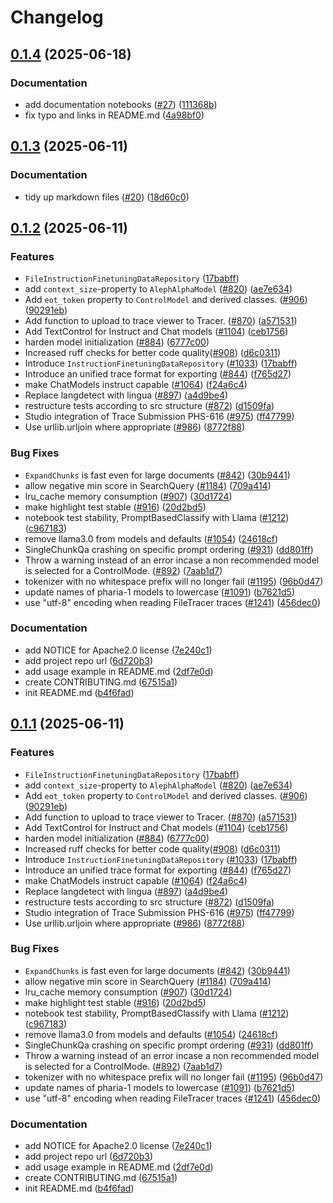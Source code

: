 # Changelog

## [0.1.4](https://github.com/Aleph-Alpha/pharia-inference-sdk/compare/v0.1.3...v0.1.4) (2025-06-18)


### Documentation

* add documentation notebooks ([#27](https://github.com/Aleph-Alpha/pharia-inference-sdk/issues/27)) ([111368b](https://github.com/Aleph-Alpha/pharia-inference-sdk/commit/111368bd4fdc1bf46b44c8078e713510f5463c66))
* fix typo and links in README.md ([4a98bf0](https://github.com/Aleph-Alpha/pharia-inference-sdk/commit/4a98bf02f202c402ce84b7bde23aa4d9ae921be6))

## [0.1.3](https://github.com/Aleph-Alpha/pharia-inference-sdk/compare/v0.1.2...v0.1.3) (2025-06-11)


### Documentation

* tidy up markdown files ([#20](https://github.com/Aleph-Alpha/pharia-inference-sdk/issues/20)) ([18d60c0](https://github.com/Aleph-Alpha/pharia-inference-sdk/commit/18d60c0cee83d0257be9b4e3bbfee2223b7a4e5a))

## [0.1.2](https://github.com/Aleph-Alpha/pharia-inference-sdk/compare/v0.1.1...v0.1.2) (2025-06-11)


### Features

* `FileInstructionFinetuningDataRepository` ([17babff](https://github.com/Aleph-Alpha/pharia-inference-sdk/commit/17babff5f08b6fdb19fa2215486374de354e3f1e))
* add `context_size`-property to `AlephAlphaModel` ([#820](https://github.com/Aleph-Alpha/pharia-inference-sdk/issues/820)) ([ae7e634](https://github.com/Aleph-Alpha/pharia-inference-sdk/commit/ae7e634189a5bbc45ec90d5815ac7ef0754d0cfb))
* Add `eot_token` property to `ControlModel` and derived classes. ([#906](https://github.com/Aleph-Alpha/pharia-inference-sdk/issues/906)) ([90291eb](https://github.com/Aleph-Alpha/pharia-inference-sdk/commit/90291ebea5aa79724c297e4ca3c3d45870f9a879))
* Add function to upload to trace viewer to Tracer. ([#870](https://github.com/Aleph-Alpha/pharia-inference-sdk/issues/870)) ([a571531](https://github.com/Aleph-Alpha/pharia-inference-sdk/commit/a571531e0f702ae136f560e111d6903d70574481))
* Add TextControl for Instruct and Chat models ([#1104](https://github.com/Aleph-Alpha/pharia-inference-sdk/issues/1104)) ([ceb1756](https://github.com/Aleph-Alpha/pharia-inference-sdk/commit/ceb1756a4dabe63b09ef891030de60e42f0ad0ec))
* harden model initialization ([#884](https://github.com/Aleph-Alpha/pharia-inference-sdk/issues/884)) ([6777c00](https://github.com/Aleph-Alpha/pharia-inference-sdk/commit/6777c00cdd8f51b8317e75d5c89823e45965eca5))
* Increased ruff checks for better code quality([#908](https://github.com/Aleph-Alpha/pharia-inference-sdk/issues/908)) ([d6c0311](https://github.com/Aleph-Alpha/pharia-inference-sdk/commit/d6c0311b08da2e3c2ae1d43cde898685b27e69cb))
* Introduce `InstructionFinetuningDataRepository` ([#1033](https://github.com/Aleph-Alpha/pharia-inference-sdk/issues/1033)) ([17babff](https://github.com/Aleph-Alpha/pharia-inference-sdk/commit/17babff5f08b6fdb19fa2215486374de354e3f1e))
* Introduce an unified trace format for exporting ([#844](https://github.com/Aleph-Alpha/pharia-inference-sdk/issues/844)) ([f765d27](https://github.com/Aleph-Alpha/pharia-inference-sdk/commit/f765d276d30986776586f80a2869af5807b1feeb))
* make ChatModels instruct capable ([#1064](https://github.com/Aleph-Alpha/pharia-inference-sdk/issues/1064)) ([f24a6c4](https://github.com/Aleph-Alpha/pharia-inference-sdk/commit/f24a6c4ece0bfd3d517489c072fa180cbe9a85fb))
* Replace langdetect with lingua ([#897](https://github.com/Aleph-Alpha/pharia-inference-sdk/issues/897)) ([a4d9be4](https://github.com/Aleph-Alpha/pharia-inference-sdk/commit/a4d9be4355d775f33f7c08fd4f46d080d06e155d))
* restructure tests according to src structure ([#872](https://github.com/Aleph-Alpha/pharia-inference-sdk/issues/872)) ([d1509fa](https://github.com/Aleph-Alpha/pharia-inference-sdk/commit/d1509faf97d91f1fb8188c16e94c3f791307e6d0))
* Studio integration of Trace Submission PHS-616 ([#975](https://github.com/Aleph-Alpha/pharia-inference-sdk/issues/975)) ([ff47799](https://github.com/Aleph-Alpha/pharia-inference-sdk/commit/ff477992aca0d04363acc975b7bdbe0089298039))
* Use urllib.urljoin where appropriate ([#986](https://github.com/Aleph-Alpha/pharia-inference-sdk/issues/986)) ([8772f88](https://github.com/Aleph-Alpha/pharia-inference-sdk/commit/8772f881e067c944faa2aca5294e1bc9a710d8cd))


### Bug Fixes

* `ExpandChunks` is fast even for large documents ([#842](https://github.com/Aleph-Alpha/pharia-inference-sdk/issues/842)) ([30b9441](https://github.com/Aleph-Alpha/pharia-inference-sdk/commit/30b9441e3d1f78a102cca78420bc30b0f00434da))
* allow negative min score in SearchQuery ([#1184](https://github.com/Aleph-Alpha/pharia-inference-sdk/issues/1184)) ([709a414](https://github.com/Aleph-Alpha/pharia-inference-sdk/commit/709a414379fea22375413ad7fde9db15cc76c726))
* lru_cache memory consumption ([#907](https://github.com/Aleph-Alpha/pharia-inference-sdk/issues/907)) ([30d1724](https://github.com/Aleph-Alpha/pharia-inference-sdk/commit/30d172429a91be1836cb87475a8bf30f4620912b))
* make highlight test stable ([#916](https://github.com/Aleph-Alpha/pharia-inference-sdk/issues/916)) ([20d2bd5](https://github.com/Aleph-Alpha/pharia-inference-sdk/commit/20d2bd5942266ba643b3417aadfd483aaefec63e))
* notebook test stability, PromptBasedClassify with Llama ([#1212](https://github.com/Aleph-Alpha/pharia-inference-sdk/issues/1212)) ([c967183](https://github.com/Aleph-Alpha/pharia-inference-sdk/commit/c96718366ee35f317d57675c395381cb1f586c26))
* remove llama3.0 from models and defaults ([#1054](https://github.com/Aleph-Alpha/pharia-inference-sdk/issues/1054)) ([24618cf](https://github.com/Aleph-Alpha/pharia-inference-sdk/commit/24618cfe1c2afa19bfe07e3477d822b436eb8636))
* SingleChunkQa crashing on specific prompt ordering ([#931](https://github.com/Aleph-Alpha/pharia-inference-sdk/issues/931)) ([dd801ff](https://github.com/Aleph-Alpha/pharia-inference-sdk/commit/dd801ff357d7a19f3f1598a40d39aa88f21411fd))
* Throw a warning instead of an error incase a non recommended model is selected for a ControlMode. ([#892](https://github.com/Aleph-Alpha/pharia-inference-sdk/issues/892)) ([7aab1d7](https://github.com/Aleph-Alpha/pharia-inference-sdk/commit/7aab1d77bf1c0711462a350bf11e1e8ec4d8b99c))
* tokenizer with no whitespace prefix will no longer fail ([#1195](https://github.com/Aleph-Alpha/pharia-inference-sdk/issues/1195)) ([96b0d47](https://github.com/Aleph-Alpha/pharia-inference-sdk/commit/96b0d47c0f9e69a775923bd9227b4afb96663ac0))
* update names of pharia-1 models to lowercase ([#1091](https://github.com/Aleph-Alpha/pharia-inference-sdk/issues/1091)) ([b7621d5](https://github.com/Aleph-Alpha/pharia-inference-sdk/commit/b7621d5110a979bdcfa9c450014a1f866e775e97))
* use "utf-8" encoding when reading FileTracer traces ([#1241](https://github.com/Aleph-Alpha/pharia-inference-sdk/issues/1241)) ([456dec0](https://github.com/Aleph-Alpha/pharia-inference-sdk/commit/456dec01bdf8fdf50291d946885d0d84412b966c))


### Documentation

* add NOTICE for Apache2.0 license ([7e240c1](https://github.com/Aleph-Alpha/pharia-inference-sdk/commit/7e240c13138a5b5c257d76b90bddaca842da5d06))
* add project repo url ([6d720b3](https://github.com/Aleph-Alpha/pharia-inference-sdk/commit/6d720b3c68e52ec8a8734b26b7c617f63bdc4bb8))
* add usage example in README.md ([2df7e0d](https://github.com/Aleph-Alpha/pharia-inference-sdk/commit/2df7e0d36c3b931bee69eb3f9bfb8d24b3b820b4))
* create CONTRIBUTING.md ([67515a1](https://github.com/Aleph-Alpha/pharia-inference-sdk/commit/67515a13e62653cbe70df048dbacfe9a950f554e))
* init README.md ([b4f6fad](https://github.com/Aleph-Alpha/pharia-inference-sdk/commit/b4f6fadde02d962e1146a48776583a5ffcd14383))

## [0.1.1](https://github.com/Aleph-Alpha/pharia-inference-sdk/compare/v0.1.0...v0.1.1) (2025-06-11)


### Features

* `FileInstructionFinetuningDataRepository` ([17babff](https://github.com/Aleph-Alpha/pharia-inference-sdk/commit/17babff5f08b6fdb19fa2215486374de354e3f1e))
* add `context_size`-property to `AlephAlphaModel` ([#820](https://github.com/Aleph-Alpha/pharia-inference-sdk/issues/820)) ([ae7e634](https://github.com/Aleph-Alpha/pharia-inference-sdk/commit/ae7e634189a5bbc45ec90d5815ac7ef0754d0cfb))
* Add `eot_token` property to `ControlModel` and derived classes. ([#906](https://github.com/Aleph-Alpha/pharia-inference-sdk/issues/906)) ([90291eb](https://github.com/Aleph-Alpha/pharia-inference-sdk/commit/90291ebea5aa79724c297e4ca3c3d45870f9a879))
* Add function to upload to trace viewer to Tracer. ([#870](https://github.com/Aleph-Alpha/pharia-inference-sdk/issues/870)) ([a571531](https://github.com/Aleph-Alpha/pharia-inference-sdk/commit/a571531e0f702ae136f560e111d6903d70574481))
* Add TextControl for Instruct and Chat models ([#1104](https://github.com/Aleph-Alpha/pharia-inference-sdk/issues/1104)) ([ceb1756](https://github.com/Aleph-Alpha/pharia-inference-sdk/commit/ceb1756a4dabe63b09ef891030de60e42f0ad0ec))
* harden model initialization ([#884](https://github.com/Aleph-Alpha/pharia-inference-sdk/issues/884)) ([6777c00](https://github.com/Aleph-Alpha/pharia-inference-sdk/commit/6777c00cdd8f51b8317e75d5c89823e45965eca5))
* Increased ruff checks for better code quality([#908](https://github.com/Aleph-Alpha/pharia-inference-sdk/issues/908)) ([d6c0311](https://github.com/Aleph-Alpha/pharia-inference-sdk/commit/d6c0311b08da2e3c2ae1d43cde898685b27e69cb))
* Introduce `InstructionFinetuningDataRepository` ([#1033](https://github.com/Aleph-Alpha/pharia-inference-sdk/issues/1033)) ([17babff](https://github.com/Aleph-Alpha/pharia-inference-sdk/commit/17babff5f08b6fdb19fa2215486374de354e3f1e))
* Introduce an unified trace format for exporting ([#844](https://github.com/Aleph-Alpha/pharia-inference-sdk/issues/844)) ([f765d27](https://github.com/Aleph-Alpha/pharia-inference-sdk/commit/f765d276d30986776586f80a2869af5807b1feeb))
* make ChatModels instruct capable ([#1064](https://github.com/Aleph-Alpha/pharia-inference-sdk/issues/1064)) ([f24a6c4](https://github.com/Aleph-Alpha/pharia-inference-sdk/commit/f24a6c4ece0bfd3d517489c072fa180cbe9a85fb))
* Replace langdetect with lingua ([#897](https://github.com/Aleph-Alpha/pharia-inference-sdk/issues/897)) ([a4d9be4](https://github.com/Aleph-Alpha/pharia-inference-sdk/commit/a4d9be4355d775f33f7c08fd4f46d080d06e155d))
* restructure tests according to src structure ([#872](https://github.com/Aleph-Alpha/pharia-inference-sdk/issues/872)) ([d1509fa](https://github.com/Aleph-Alpha/pharia-inference-sdk/commit/d1509faf97d91f1fb8188c16e94c3f791307e6d0))
* Studio integration of Trace Submission PHS-616 ([#975](https://github.com/Aleph-Alpha/pharia-inference-sdk/issues/975)) ([ff47799](https://github.com/Aleph-Alpha/pharia-inference-sdk/commit/ff477992aca0d04363acc975b7bdbe0089298039))
* Use urllib.urljoin where appropriate ([#986](https://github.com/Aleph-Alpha/pharia-inference-sdk/issues/986)) ([8772f88](https://github.com/Aleph-Alpha/pharia-inference-sdk/commit/8772f881e067c944faa2aca5294e1bc9a710d8cd))


### Bug Fixes

* `ExpandChunks` is fast even for large documents ([#842](https://github.com/Aleph-Alpha/pharia-inference-sdk/issues/842)) ([30b9441](https://github.com/Aleph-Alpha/pharia-inference-sdk/commit/30b9441e3d1f78a102cca78420bc30b0f00434da))
* allow negative min score in SearchQuery ([#1184](https://github.com/Aleph-Alpha/pharia-inference-sdk/issues/1184)) ([709a414](https://github.com/Aleph-Alpha/pharia-inference-sdk/commit/709a414379fea22375413ad7fde9db15cc76c726))
* lru_cache memory consumption ([#907](https://github.com/Aleph-Alpha/pharia-inference-sdk/issues/907)) ([30d1724](https://github.com/Aleph-Alpha/pharia-inference-sdk/commit/30d172429a91be1836cb87475a8bf30f4620912b))
* make highlight test stable ([#916](https://github.com/Aleph-Alpha/pharia-inference-sdk/issues/916)) ([20d2bd5](https://github.com/Aleph-Alpha/pharia-inference-sdk/commit/20d2bd5942266ba643b3417aadfd483aaefec63e))
* notebook test stability, PromptBasedClassify with Llama ([#1212](https://github.com/Aleph-Alpha/pharia-inference-sdk/issues/1212)) ([c967183](https://github.com/Aleph-Alpha/pharia-inference-sdk/commit/c96718366ee35f317d57675c395381cb1f586c26))
* remove llama3.0 from models and defaults ([#1054](https://github.com/Aleph-Alpha/pharia-inference-sdk/issues/1054)) ([24618cf](https://github.com/Aleph-Alpha/pharia-inference-sdk/commit/24618cfe1c2afa19bfe07e3477d822b436eb8636))
* SingleChunkQa crashing on specific prompt ordering ([#931](https://github.com/Aleph-Alpha/pharia-inference-sdk/issues/931)) ([dd801ff](https://github.com/Aleph-Alpha/pharia-inference-sdk/commit/dd801ff357d7a19f3f1598a40d39aa88f21411fd))
* Throw a warning instead of an error incase a non recommended model is selected for a ControlMode. ([#892](https://github.com/Aleph-Alpha/pharia-inference-sdk/issues/892)) ([7aab1d7](https://github.com/Aleph-Alpha/pharia-inference-sdk/commit/7aab1d77bf1c0711462a350bf11e1e8ec4d8b99c))
* tokenizer with no whitespace prefix will no longer fail ([#1195](https://github.com/Aleph-Alpha/pharia-inference-sdk/issues/1195)) ([96b0d47](https://github.com/Aleph-Alpha/pharia-inference-sdk/commit/96b0d47c0f9e69a775923bd9227b4afb96663ac0))
* update names of pharia-1 models to lowercase ([#1091](https://github.com/Aleph-Alpha/pharia-inference-sdk/issues/1091)) ([b7621d5](https://github.com/Aleph-Alpha/pharia-inference-sdk/commit/b7621d5110a979bdcfa9c450014a1f866e775e97))
* use "utf-8" encoding when reading FileTracer traces ([#1241](https://github.com/Aleph-Alpha/pharia-inference-sdk/issues/1241)) ([456dec0](https://github.com/Aleph-Alpha/pharia-inference-sdk/commit/456dec01bdf8fdf50291d946885d0d84412b966c))


### Documentation

* add NOTICE for Apache2.0 license ([7e240c1](https://github.com/Aleph-Alpha/pharia-inference-sdk/commit/7e240c13138a5b5c257d76b90bddaca842da5d06))
* add project repo url ([6d720b3](https://github.com/Aleph-Alpha/pharia-inference-sdk/commit/6d720b3c68e52ec8a8734b26b7c617f63bdc4bb8))
* add usage example in README.md ([2df7e0d](https://github.com/Aleph-Alpha/pharia-inference-sdk/commit/2df7e0d36c3b931bee69eb3f9bfb8d24b3b820b4))
* create CONTRIBUTING.md ([67515a1](https://github.com/Aleph-Alpha/pharia-inference-sdk/commit/67515a13e62653cbe70df048dbacfe9a950f554e))
* init README.md ([b4f6fad](https://github.com/Aleph-Alpha/pharia-inference-sdk/commit/b4f6fadde02d962e1146a48776583a5ffcd14383))
